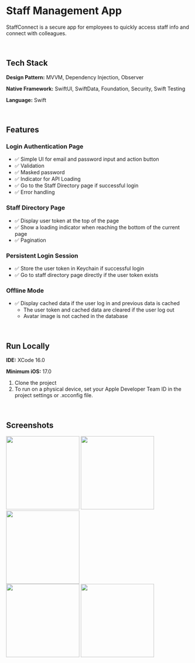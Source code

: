 
# Staff Management App

StaffConnect is a secure app for employees to quickly access staff info and connect with colleagues.

<br>




## Tech Stack

**Design Pattern:** MVVM, Dependency Injection, Observer

**Native Framework:** SwiftUI, SwiftData, Foundation, Security, Swift Testing

**Language:** Swift

<br>




## Features
### Login Authentication Page
- ✅ Simple UI for email and password input and action button
- ✅ Validation
- ✅ Masked password
- ✅ Indicator for API Loading
- ✅ Go to the Staff Directory page if successful login
- ✅ Error handling

### Staff Directory Page
- ✅ Display user token at the top of the page
- ✅ Show a loading indicator when reaching the bottom of the current page
- ✅ Pagination

### Persistent Login Session
- ✅ Store the user token in Keychain if successful login
- ✅ Go to staff directory page directly if the user token exists

### Offline Mode
- ✅ Display cached data if the user log in and previous data is cached
    - The user token and cached data are cleared if the user log out
    - Avatar image is not cached in the database

<br>




## Run Locally
**IDE:** XCode 16.0

**Minimum iOS:** 17.0

1. Clone the project
2. To run on a physical device, set your Apple Developer Team ID in the project settings or .xcconfig file.
<br>
 



## Screenshots

<img src="https://github.com/user-attachments/assets/efcb1f25-8f34-4f78-a5f6-471472a1d8e8" width="200"/>
<img src="https://github.com/user-attachments/assets/5ce8ae3e-4fdd-417c-9198-2e781236e26e" width="200"/>
<img src="https://github.com/user-attachments/assets/532abd5e-b918-4828-a5cd-ea5a39d9ec59" width="200"/>

<br>

<img src="https://github.com/user-attachments/assets/359783e5-5e34-4c48-9c2f-c223f330e829" width="200"/>
<img src="https://github.com/user-attachments/assets/3efd6830-d985-44b9-bbf2-b1508172e025" width="200"/>